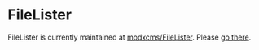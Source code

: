 # FileLister

FileLister is currently maintained at [modxcms/FileLister](http://github.com/modxcms/FileLister). Please [go there](http://github.com/modxcms/FileLister).

